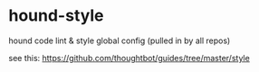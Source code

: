 # hound-style
hound code lint &amp; style global config (pulled in by all repos)


see this: https://github.com/thoughtbot/guides/tree/master/style
